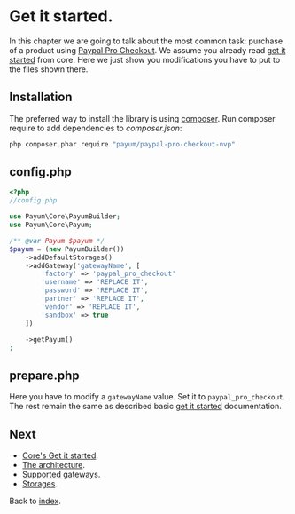 # Get it started.

In this chapter we are going to talk about the most common task: purchase of a product using [Paypal Pro Checkout](https://www.paypal.com/webapps/mpp/paypal-payments-pro).
We assume you already read [get it started](https://github.com/Payum/Core/blob/master/Resources/docs/get-it-started.md) from core.
Here we just show you modifications you have to put to the files shown there.

## Installation

The preferred way to install the library is using [composer](http://getcomposer.org/).
Run composer require to add dependencies to _composer.json_:

```bash
php composer.phar require "payum/paypal-pro-checkout-nvp"
```

## config.php

```php
<?php
//config.php

use Payum\Core\PayumBuilder;
use Payum\Core\Payum;

/** @var Payum $payum */
$payum = (new PayumBuilder())
    ->addDefaultStorages()
    ->addGateway('gatewayName', [
        'factory' => 'paypal_pro_checkout'
        'username' => 'REPLACE IT',
        'password' => 'REPLACE IT',
        'partner' => 'REPLACE IT',
        'vendor' => 'REPLACE IT',
        'sandbox' => true
    ])

    ->getPayum()
;
```

## prepare.php

Here you have to modify a `gatewayName` value. Set it to `paypal_pro_checkout`. The rest remain the same as described basic [get it started](https://github.com/Payum/Core/blob/master/Resources/docs/get-it-started.md) documentation.

## Next 

* [Core's Get it started](https://github.com/Payum/Core/blob/master/Resources/docs/get-it-started.md).
* [The architecture](https://github.com/Payum/Core/blob/master/Resources/docs/the-architecture.md).
* [Supported gateways](https://github.com/Payum/Core/blob/master/Resources/docs/supported-gateways.md).
* [Storages](https://github.com/Payum/Core/blob/master/Resources/docs/storages.md).

Back to [index](index.md).
